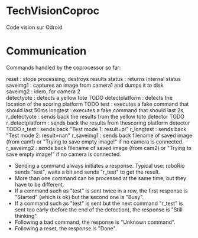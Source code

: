 # TechVisionCoproc
Code vision sur Odroid

Communication
=============

Commands handled by the coprocessor so far:

reset					: stops processing, destroys results
status					: returns internal status 
saveimg1				: captures an image from camera1 and dumps it to disk   
saveimg2				: idem, for camera 2   
detectyote			: detects a yellow tote   TODO
detectplatform		: detects the location of the scoring platform  TODO
test					: executes a fake command that should last 50ms
longtest				: executes a fake command that should last 2s
r_detectyote			: sends back the results from the yellow tote detector  TODO
r_detectplatform		: sends back the results from thescoring platform detector  TODO
r_test					: sends back "Test mode 1: result=pi"
r_longtest				: sends back "Test mode 2: result=nan"
r_saveimg1            		: sends back filename of saved image (from cam1) or "Trying to save empty image!" if no camera is connected.
r_saveimg2            		: sends back filename of saved image (from cam2) or "Trying to save empty image!" if no camera is connected.


* Sending a command always initiates a response. Typical use:  roboRio sends "test", waits a bit and sends "r_test" to get the result.
* More than one command can be processed at the same time, but they have to be different.
* If a command such as "test" is sent twice in a row, the first response is "Started" (which is ok) but the second one is "Busy".
* If a command such as "test" is sent but the next command "r_test" is sent too early (before the end of the detection), the response is "Still thinking".
* Following a bad command, the response is "Unknown command".
* Following a reset, the response is "Done".

